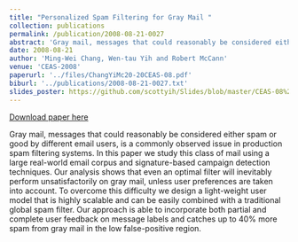 ```yaml
---
title: "Personalized Spam Filtering for Gray Mail "
collection: publications
permalink: /publication/2008-08-21-0027
abstract: 'Gray mail, messages that could reasonably be considered either spam or good by different email users, is a commonly observed issue in production spam filtering systems. In this paper we study this class of mail using a large real-world email corpus and signature-based campaign detection techniques. Our analysis shows that even an optimal filter will inevitably perform unsatisfactorily on gray mail, unless user preferences are taken into account. To overcome this difficulty we design a light-weight user model that is highly scalable and can be easily combined with a traditional global spam filter. Our approach is able to incorporate both partial and complete user feedback on message labels and catches up to 40% more spam from gray mail in the low false-positive region.'
date: 2008-08-21
author: 'Ming-Wei Chang, Wen-tau Yih and Robert McCann'
venue: 'CEAS-2008'
paperurl: '../files/ChangYiMc20-20CEAS-08.pdf'
biburl: '../publications/2008-08-21-0027.txt'
slides_poster: https://github.com/scottyih/Slides/blob/master/CEAS-08%20-%20Personalized%20Spam%20Filtering%20for%20Gray%20Mail%20-%20Deck.pptx
---
```


<a href='../files/ChangYiMc20-20CEAS-08.pdf'>Download paper here</a>

Gray mail, messages that could reasonably be considered either spam or good by different email users, is a commonly observed issue in production spam filtering systems. In this paper we study this class of mail using a large real-world email corpus and signature-based campaign detection techniques. Our analysis shows that even an optimal filter will inevitably perform unsatisfactorily on gray mail, unless user preferences are taken into account. To overcome this difficulty we design a light-weight user model that is highly scalable and can be easily combined with a traditional global spam filter. Our approach is able to incorporate both partial and complete user feedback on message labels and catches up to 40% more spam from gray mail in the low false-positive region.
